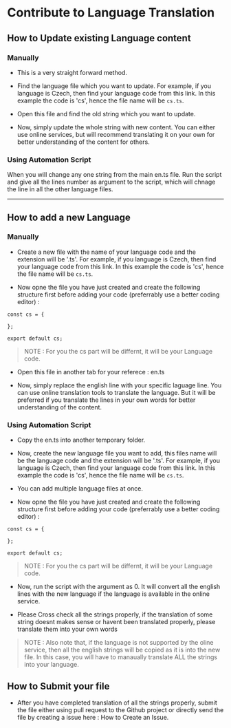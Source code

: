 # Contribute to Language Translation

## How to Update existing Language content

### Manually

- This is a very straight forward method.

- Find the language file which you want to update.
For example, if you language is Czech, then find your language code from this link. In this example the code is 'cs', hence the file name will be `cs.ts`.

- Open this file and find the old string which you want to update.

- Now, simply update the whole string with new content. You can either use online services, but will recommend translating it on your own for better understanding of the content for others.


### Using Automation Script

When you will change any one string from the main en.ts file. Run the script and give all the lines number as argument to the script, which will chnage the line in all the other language files.


---

## How to add a new Language

### Manually

- Create a new file with the name of your language code and the extension will be '.ts'.
For example, if you language is Czech, then find your language code from this link. In this example the code is 'cs', hence the file name will be `cs.ts`.

- Now opne the file you have just created and create the following structure first before adding your code (preferrably use a better coding editor) : 

```
const cs = {

};

export default cs;
```

> NOTE : For you the cs part will be differnt, it will be your Language code.

- Open this file in another tab for your referece : en.ts

- Now, simply replace the english line with your specific laguage line. You can use online translation tools to translate the language. But it will be preferred if you translate the lines in your own words for better understanding of the content.


### Using Automation Script

- Copy the en.ts into another temporary folder.

- Now, create the new language file you want to add, this files name will be the language code and the extension will be '.ts'.
For example, if you language is Czech, then find your language code from this link. In this example the code is 'cs', hence the file name will be `cs.ts`.

- You can add multiple language files at once.

- Now opne the file you have just created and create the following structure first before adding your code (preferrably use a better coding editor) : 

```
const cs = {

};

export default cs;
```

> NOTE : For you the cs part will be differnt, it will be your Language code.

- Now, run the script with the argument as 0. It will convert all the english lines with the new language if the language is available in the online service.

- Please Cross check all the strings properly, if the translation of some string doesnt makes sense or havent been translated properly, please translate them into your own words

> NOTE : Also note that, if the language is not supported by the oline service, then all the english strings will be copied as it is into the new file. In this case, you will have to manaually translate ALL the strings into your language.



## How to Submit your file

- After you have completed translation of all the strings properly, submit the file either using pull request to the Github project or directly send the file by creating a issue here : How to Create an Issue.
